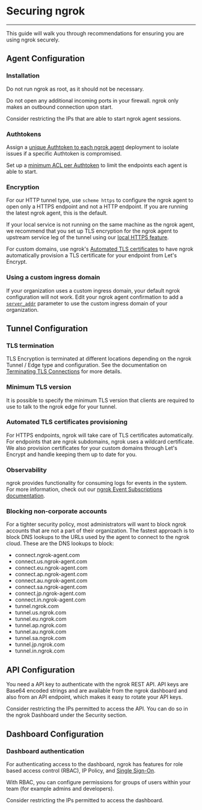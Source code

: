 # Securing ngrok
--------------

This guide will walk you through recommendations for ensuring you are using ngrok securely.

## Agent Configuration

### Installation

Do not run ngrok as root, as it should not be necessary.

Do not open any additional incoming ports in your firewall. ngrok only makes an outbound connection upon start.

Consider restricting the IPs that are able to start ngrok agent sessions.

### Authtokens

Assign a [unique Authtoken to each ngrok agent](/secure-tunnels/ngrok-agent/tunnel-authtokens#per-agent-authtokens) deployment to isolate issues if a specific Authtoken is compromised.

Set up a [minimum ACL per Authtoken](/secure-tunnels/ngrok-agent/tunnel-authtokens#authtoken-acl-enforcement) to limit the endpoints each agent is able to start.

### Encryption

For our HTTP tunnel type, use `scheme https` to configure the ngrok agent to open only a HTTPS endpoint and not a HTTP endpoint. If you are running the latest ngrok agent, this is the default.

If your local service is not running on the same machine as the ngrok agent, we recommend that you set up TLS encryption for the ngrok agent to upstream service leg of the tunnel using our [local HTTPS feature](/secure-tunnels/tunnels/http-tunnels#local-https).

For custom domains, use ngrok's [Automated TLS certificates](/cloud-edge/endpoints#automated-tls-certificates) to have ngrok automatically provision a TLS certificate for your endpoint from Let's Encrypt.

### Using a custom ingress domain

If your organization uses a custom ingress domain, your default ngrok configuration will not work. Edit your ngrok agent confirmation to add a [`server_addr`](/secure-tunnels/ngrok-agent/reference/config#server_addr) parameter to use the custom ingress domain of your organization.

## Tunnel Configuration

### TLS termination

TLS Encryption is terminated at different locations depending on the ngrok Tunnel / Edge type and configuration. See the documentation on [Terminating TLS Connections](/cloud-edge#terminating-tls-connections) for more details.

### Minimum TLS version

It is possible to specify the minimum TLS version that clients are required to use to talk to the ngrok edge for your tunnel.

### Automated TLS certificates provisioning

For HTTPS endpoints, ngrok will take care of TLS certificates automatically. For endpoints that are ngrok subdomains, ngrok uses a wildcard certificate. We also provision certificates for your custom domains through Let's Encrypt and handle keeping them up to date for you.

### Observability

ngrok provides functionality for consuming logs for events in the system. For more information, check out our [ngrok Event Subscriptions documentation](/cloud-edge/observability).

### Blocking non-corporate accounts

For a tighter security policy, most administrators will want to block ngrok accounts that are not a part of their organization. The fastest approach is to block DNS lookups to the URLs used by the agent to connect to the ngrok cloud. These are the DNS lookups to block:

- connect.ngrok-agent.com
- connect.us.ngrok-agent.com
- connect.eu.ngrok-agent.com
- connect.ap.ngrok-agent.com
- connect.au.ngrok-agent.com
- connect.sa.ngrok-agent.com
- connect.jp.ngrok-agent.com
- connect.in.ngrok-agent.com
- tunnel.ngrok.com
- tunnel.us.ngrok.com
- tunnel.eu.ngrok.com
- tunnel.ap.ngrok.com
- tunnel.au.ngrok.com
- tunnel.sa.ngrok.com
- tunnel.jp.ngrok.com
- tunnel.in.ngrok.com


## API Configuration

You need a API key to authenticate with the ngrok REST API. API keys are Base64 encoded strings and are available from the ngrok dashboard and also from an API endpoint, which makes it easy to rotate your API keys.

Consider restricting the IPs permitted to access the API. You can do so in the ngrok Dashboard under the Security section.

## Dashboard Configuration

### Dashboard authentication

For authenticating access to the dashboard, ngrok has features for role based access control (RBAC), IP Policy, and [Single Sign-On](/user-management#dashboard-sso).

With RBAC, you can configure permissions for groups of users within your team (for example admins and developers).

Consider restricting the IPs permitted to access the dashboard.









